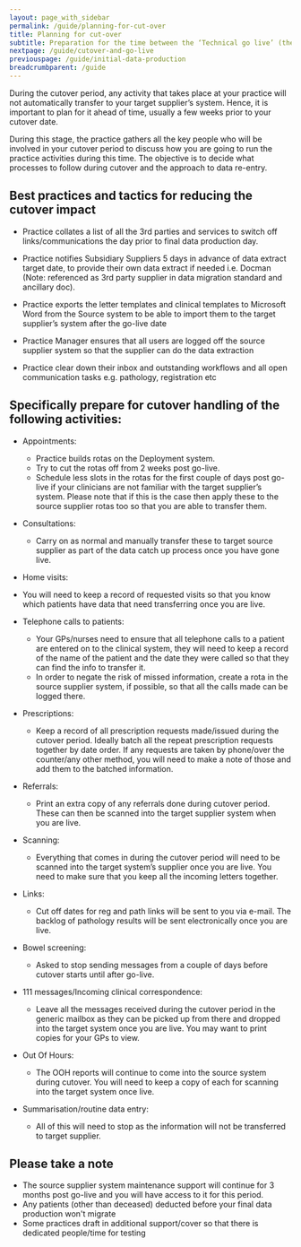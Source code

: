 ```yaml
---
layout: page_with_sidebar
permalink: /guide/planning-for-cut-over
title: Planning for cut-over
subtitle: Preparation for the time between the ‘Technical go live’ (the point at which the Target Supplier System is ready to be used) and the ‘Business/Practice switchover' (the point at which the Practice starts to use the new system as the primary system).
nextpage: /guide/cutover-and-go-live
previouspage: /guide/initial-data-production
breadcrumbparent: /guide
---
```


During the cutover period, any activity that takes place at your practice will not automatically transfer to your target supplier’s system. Hence, it is important to plan for it ahead of time, usually a few weeks prior to your cutover date.

During this stage, the practice gathers all the key people who will be involved in your cutover period to discuss how you are going to run the practice activities during this time. The objective is to decide what processes to follow during cutover and the approach to data re-entry. 

## Best practices and tactics for reducing the cutover impact

* Practice collates a list of all the 3rd parties and services to switch off links/communications the day prior to final data production day.

* Practice notifies Subsidiary Suppliers 5 days in advance of data extract target date, to provide their own data extract if needed i.e. Docman (Note: referenced as 3rd party supplier in data migration standard and ancillary doc).

* Practice exports the letter templates and clinical templates to Microsoft Word from the Source system to be able to import them to the target supplier’s system after the go-live date

* Practice Manager ensures that all users are logged off the source supplier system so that the supplier can do the data extraction

* Practice clear down their inbox and outstanding workflows and all open communication tasks e.g. pathology, registration etc


## Specifically prepare for cutover handling of the following activities:

* Appointments:
  - Practice builds rotas on the Deployment system.
  - Try to cut the rotas off from 2 weeks post go-live.
  - Schedule less slots in the rotas for the first couple of days post go-live if your clinicians are not familiar with the target supplier’s system. Please note that if this is the case then apply these to the source supplier rotas too so that you are able to transfer them.

* Consultations:
  - Carry on as normal and manually transfer these to target source supplier as part of the data catch up process once you have gone live.

* Home visits:
 - You will need to keep a record of requested visits so that you know which patients have data that need transferring once you are live.

* Telephone calls to patients:
  - Your GPs/nurses need to ensure that all telephone calls to a patient are entered on to the clinical system, they will need to keep a record of the name of the patient and the date they were called so that they can find the info to transfer it. 
  - In order to negate the risk of missed information, create a rota in the source supplier system, if possible, so that all the calls made can be logged there.

* Prescriptions:
  - Keep a record of all prescription requests made/issued during the cutover period. Ideally batch all the repeat prescription requests together by date order. If any requests are taken by phone/over the counter/any other method, you will need to make a note of those and add them to the batched information.

* Referrals:
  - Print an extra copy of any referrals done during cutover period. These can then be scanned into the target supplier system when you are live. 

* Scanning:
  - Everything that comes in during the cutover period will need to be scanned into the target system’s supplier once you are live. You need to make sure that you keep all the incoming letters together.

* Links:
  - Cut off dates for reg and path links will be sent to you via e-mail. The backlog of pathology results will be sent electronically once you are live. 

* Bowel screening:
  - Asked to stop sending messages from a couple of days before cutover starts until after go-live. 

* 111 messages/Incoming clinical correspondence:
  - Leave all the messages received during the cutover period in the generic mailbox as they can be picked up from there and dropped into the target system once you are live. You may want to print copies for your GPs to view.

* Out Of Hours:
  - The OOH reports will continue to come into the source system during cutover. You will need to keep a copy of each for scanning into the target system once live. 

* Summarisation/routine data entry:
  - All of this will need to stop as the information will not be transferred to target supplier.


## Please take a note

- The source supplier system maintenance support will continue for 3 months post go-live and you will have access to it for this period.
- Any patients (other than deceased) deducted before your final data production won't migrate
- Some practices draft in additional support/cover so that there is dedicated people/time for testing